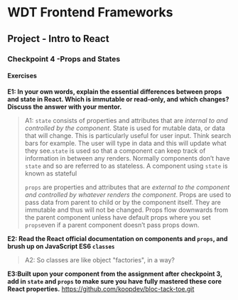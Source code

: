 # WDT Frontend Frameworks
## Project - Intro to React
### Checkpoint 4 -Props and States
#### Exercises

**E1: In your own words, explain the essential differences between props and state in React. Which is immutable or read-only, and which changes? Discuss the answer with your mentor.**
>A1:
`state` consists of properties and attributes that are _internal to and controlled by the component_. State is used for mutable data, or data that will change. This is particularly useful for user input. Think search bars for example. The user will type in data and this will update what they see.`state` is used so that a component can keep track of information in between any renders. Normally components don’t have `state` and so are referred to as stateless. A component using `state` is known as stateful
>
> `props` are properties and attributes that are _external to the component and controlled by whatever renders the component_. Props are used to pass data from parent to child or by the component itself. They are immutable and thus will not be changed. Props flow downwards from the parent component unless have default props where you set `props`even if a parent component doesn’t pass props down.

**E2: Read the React official documentation on components and `props`, and brush up on JavaScript ES6 `classes`**

>A2: So classes are like object "factories", in a way?

**E3:Built upon your component from the assignment after checkpoint 3, add in `state` and `props` to make sure you have fully mastered these core React properties.**
https://github.com/koopdev/bloc-tack-toe.git